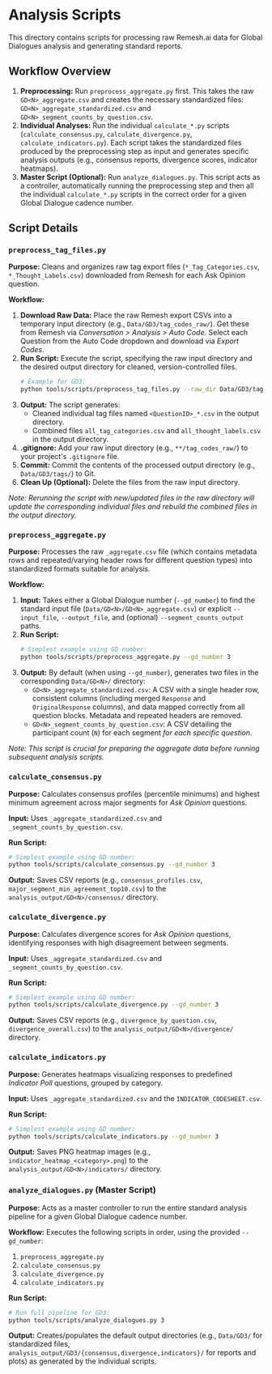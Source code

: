 # Analysis Scripts

This directory contains scripts for processing raw Remesh.ai data for Global Dialogues analysis and generating standard reports.

## Workflow Overview

1.  **Preprocessing:** Run `preprocess_aggregate.py` first. This takes the raw `GD<N>_aggregate.csv` and creates the necessary standardized files: `GD<N>_aggregate_standardized.csv` and `GD<N>_segment_counts_by_question.csv`.
2.  **Individual Analyses:** Run the individual `calculate_*.py` scripts (`calculate_consensus.py`, `calculate_divergence.py`, `calculate_indicators.py`). Each script takes the standardized files produced by the preprocessing step as input and generates specific analysis outputs (e.g., consensus reports, divergence scores, indicator heatmaps).
3.  **Master Script (Optional):** Run `analyze_dialogues.py`. This script acts as a controller, automatically running the preprocessing step and then all the individual `calculate_*.py` scripts in the correct order for a given Global Dialogue cadence number.

## Script Details

### `preprocess_tag_files.py`

**Purpose:** Cleans and organizes raw tag export files (`*_Tag_Categories.csv`, `*_Thought_Labels.csv`) downloaded from Remesh for each Ask Opinion question.

**Workflow:**

1.  **Download Raw Data:** Place the raw Remesh export CSVs into a temporary input directory (e.g., `Data/GD3/tag_codes_raw/`). Get these from Remesh via *Conversation > Analysis > Auto Code*. Select each Question from the Auto Code dropdown and download via *Export Codes*.
2.  **Run Script:** Execute the script, specifying the raw input directory and the desired output directory for cleaned, version-controlled files.
    ```bash
    # Example for GD3:
    python tools/scripts/preprocess_tag_files.py --raw_dir Data/GD3/tag_codes_raw/ --output_dir Data/GD3/tags/
    ```
3.  **Output:** The script generates:
    *   Cleaned individual tag files named `<QuestionID>_*.csv` in the output directory.
    *   Combined files `all_tag_categories.csv` and `all_thought_labels.csv` in the output directory.
4.  **.gitignore:** Add your raw input directory (e.g., `**/tag_codes_raw/`) to your project's `.gitignore` file.
5.  **Commit:** Commit the contents of the processed output directory (e.g., `Data/GD3/tags/`) to Git.
6.  **Clean Up (Optional):** Delete the files from the raw input directory.

*Note: Rerunning the script with new/updated files in the raw directory will update the corresponding individual files and rebuild the combined files in the output directory.*

### `preprocess_aggregate.py`

**Purpose:** Processes the raw `_aggregate.csv` file (which contains metadata rows and repeated/varying header rows for different question types) into standardized formats suitable for analysis.

**Workflow:**

1.  **Input:** Takes either a Global Dialogue number (`--gd_number`) to find the standard input file (`Data/GD<N>/GD<N>_aggregate.csv`) or explicit `--input_file`, `--output_file`, and (optional) `--segment_counts_output` paths.
2.  **Run Script:**
    ```bash
    # Simplest example using GD number:
    python tools/scripts/preprocess_aggregate.py --gd_number 3
    ```
3.  **Output:** By default (when using `--gd_number`), generates two files in the corresponding `Data/GD<N>/` directory:
    *   `GD<N>_aggregate_standardized.csv`: A CSV with a single header row, consistent columns (including merged `Response` and `OriginalResponse` columns), and data mapped correctly from all question blocks. Metadata and repeated headers are removed.
    *   `GD<N>_segment_counts_by_question.csv`: A CSV detailing the participant count (`N`) for each segment *for each specific question*.

*Note: This script is crucial for preparing the aggregate data before running subsequent analysis scripts.*

### `calculate_consensus.py`

**Purpose:** Calculates consensus profiles (percentile minimums) and highest minimum agreement across major segments for *Ask Opinion* questions.

**Input:** Uses `_aggregate_standardized.csv` and `_segment_counts_by_question.csv`.

**Run Script:**
```bash
# Simplest example using GD number:
python tools/scripts/calculate_consensus.py --gd_number 3
```

**Output:** Saves CSV reports (e.g., `consensus_profiles.csv`, `major_segment_min_agreement_top10.csv`) to the `analysis_output/GD<N>/consensus/` directory.

### `calculate_divergence.py`

**Purpose:** Calculates divergence scores for *Ask Opinion* questions, identifying responses with high disagreement between segments.

**Input:** Uses `_aggregate_standardized.csv` and `_segment_counts_by_question.csv`.

**Run Script:**
```bash
# Simplest example using GD number:
python tools/scripts/calculate_divergence.py --gd_number 3
```

**Output:** Saves CSV reports (e.g., `divergence_by_question.csv`, `divergence_overall.csv`) to the `analysis_output/GD<N>/divergence/` directory.

### `calculate_indicators.py`

**Purpose:** Generates heatmaps visualizing responses to predefined *Indicator Poll* questions, grouped by category.

**Input:** Uses `_aggregate_standardized.csv` and the `INDICATOR_CODESHEET.csv`.

**Run Script:**
```bash
# Simplest example using GD number:
python tools/scripts/calculate_indicators.py --gd_number 3
```

**Output:** Saves PNG heatmap images (e.g., `indicator_heatmap_<category>.png`) to the `analysis_output/GD<N>/indicators/` directory.

### `analyze_dialogues.py` (Master Script)

**Purpose:** Acts as a master controller to run the entire standard analysis pipeline for a given Global Dialogue cadence number.

**Workflow:** Executes the following scripts in order, using the provided `--gd_number`:
1.  `preprocess_aggregate.py`
2.  `calculate_consensus.py`
3.  `calculate_divergence.py`
4.  `calculate_indicators.py`

**Run Script:**
```bash
# Run full pipeline for GD3:
python tools/scripts/analyze_dialogues.py 3
```

**Output:** Creates/populates the default output directories (e.g., `Data/GD3/` for standardized files, `analysis_output/GD3/{consensus,divergence,indicators}/` for reports and plots) as generated by the individual scripts. 